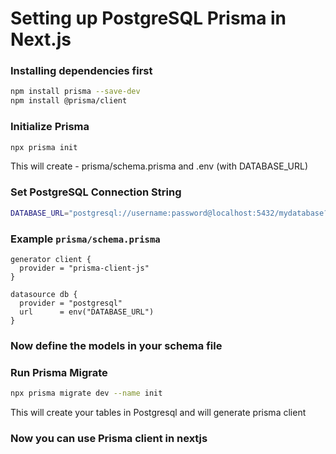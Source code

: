 # Setting up PostgreSQL Prisma in Next.js

### Installing dependencies first 
```bash
npm install prisma --save-dev
npm install @prisma/client
```
### Initialize Prisma 
```bash
npx prisma init
```
This will create - prisma/schema.prisma and .env (with DATABASE_URL)

### Set PostgreSQL Connection String
```bash
DATABASE_URL="postgresql://username:password@localhost:5432/mydatabase?schema=public"
```

### Example `prisma/schema.prisma`

```prisma
generator client {
  provider = "prisma-client-js"
}

datasource db {
  provider = "postgresql"
  url      = env("DATABASE_URL")
}
```
### Now define the models in your schema file

### Run Prisma Migrate 
```bash
npx prisma migrate dev --name init
```
This will create your tables in Postgresql and will generate prisma client

### Now you can use Prisma client in nextjs 

